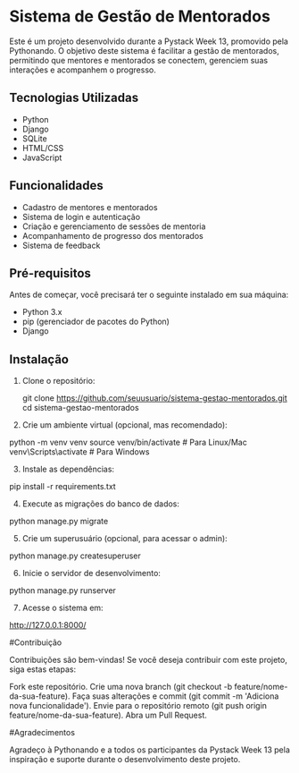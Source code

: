 # Sistema de Gestão de Mentorados

Este é um projeto desenvolvido durante a Pystack Week 13, promovido pela Pythonando. O objetivo deste sistema é facilitar a gestão de mentorados, permitindo que mentores e mentorados se conectem, gerenciem suas interações e acompanhem o progresso.

## Tecnologias Utilizadas

- Python
- Django
- SQLite
- HTML/CSS
- JavaScript 

## Funcionalidades

- Cadastro de mentores e mentorados
- Sistema de login e autenticação
- Criação e gerenciamento de sessões de mentoria
- Acompanhamento de progresso dos mentorados
- Sistema de feedback

## Pré-requisitos

Antes de começar, você precisará ter o seguinte instalado em sua máquina:

- Python 3.x
- pip (gerenciador de pacotes do Python)
- Django

## Instalação

1. Clone o repositório:
   
   git clone https://github.com/seuusuario/sistema-gestao-mentorados.git
   cd sistema-gestao-mentorados
   
2. Crie um ambiente virtual (opcional, mas recomendado):

  python -m venv venv
  source venv/bin/activate  # Para Linux/Mac
  venv\Scripts\activate  # Para Windows

3. Instale as dependências:

  pip install -r requirements.txt

4. Execute as migrações do banco de dados:

  python manage.py migrate

5. Crie um superusuário (opcional, para acessar o admin):
   
  python manage.py createsuperuser

6. Inicie o servidor de desenvolvimento:

  python manage.py runserver

7. Acesse o sistema em:

  http://127.0.0.1:8000/

#Contribuição

Contribuições são bem-vindas! Se você deseja contribuir com este projeto, siga estas etapas:

Fork este repositório.
Crie uma nova branch (git checkout -b feature/nome-da-sua-feature).
Faça suas alterações e commit (git commit -m 'Adiciona nova funcionalidade').
Envie para o repositório remoto (git push origin feature/nome-da-sua-feature).
Abra um Pull Request.

#Agradecimentos

Agradeço à Pythonando e a todos os participantes da Pystack Week 13 pela inspiração e suporte durante o desenvolvimento deste projeto.
